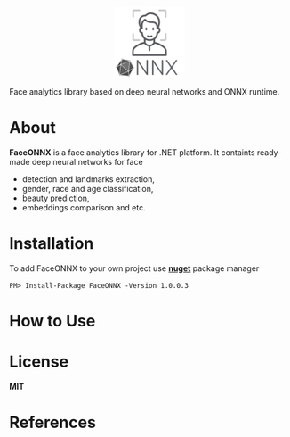<p align="center"><img width="25%" src="FaceONNX/FaceONNX.png" /></p>

Face analytics library based on deep neural networks and ONNX runtime.  
# About
**FaceONNX** is a face analytics library for .NET platform. It containts ready-made deep neural networks for face
* detection and landmarks extraction,
* gender, race and age classification,
* beauty prediction,
* embeddings comparison and etc.  

# Installation
To add FaceONNX to your own project use [**nuget**](https://www.nuget.org/packages/FaceONNX/) package manager
```
PM> Install-Package FaceONNX -Version 1.0.0.3
```

# How to Use


# License
**MIT**

# References
